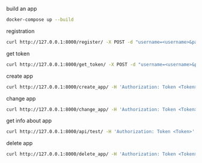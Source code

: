 build an app
```bash
docker-compose up --build
```

registration
```bash
curl http://127.0.0.1:8000/register/ -X POST -d "username=<username>&password=<password>&email=<email>"
```

get token
```bash
curl http://127.0.0.1:8000/get_token/ -X POST -d "username=<username>&password=<password>"
```

create app
```bash
curl http://127.0.0.1:8000/create_app/ -H 'Authorization: Token <Token>' -X POST -d "name=<app_name>"
```

change app
```bash
curl http://127.0.0.1:8000/change_app/ -H 'Authorization: Token <Token>' -X POST -d "api_key=<api key for app>&name=<info>&info=<info>"
```

get info about app
```bash
curl http://127.0.0.1:8000/api/test/ -H 'Authorization: Token <Token>' -X GET -d "api_key=<api key for app>"
```

delete app
```bash
curl http://127.0.0.1:8000/delete_app/ -H 'Authorization: Token <Token>' -X POST -d "api_key=<api key for app>"
```
